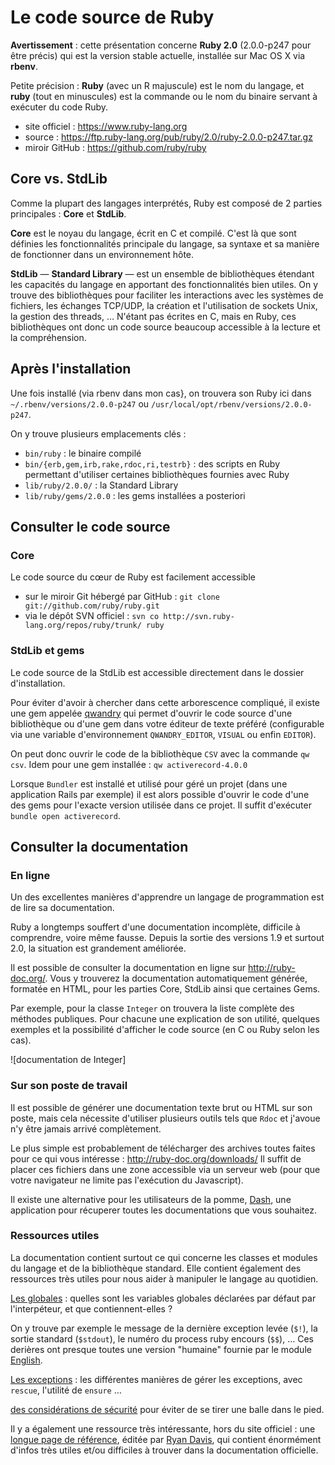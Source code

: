 # Le code source de Ruby

**Avertissement** : cette présentation concerne **Ruby 2.0** (2.0.0-p247 pour être précis) qui est la version stable actuelle, installée sur Mac OS X via **rbenv**.

Petite précision : **Ruby** (avec un R majuscule) est le nom du langage, et **ruby** (tout en minuscules) est la commande ou le nom du binaire servant à exécuter du code Ruby.

* site officiel : https://www.ruby-lang.org
* source : https://ftp.ruby-lang.org/pub/ruby/2.0/ruby-2.0.0-p247.tar.gz
* miroir GitHub : https://github.com/ruby/ruby

## Core vs. StdLib

Comme la plupart des langages interprétés, Ruby est composé de 2 parties principales : **Core** et **StdLib**.

**Core** est le noyau du langage, écrit en C et compilé. C'est là que sont définies les fonctionnalités principale du langage, sa syntaxe et sa manière de fonctionner dans un environnement hôte.

**StdLib** — **Standard Library** — est un ensemble de bibliothèques étendant les capacités du langage en apportant des fonctionnalités bien utiles. On y trouve des bibliothèques pour faciliter les interactions avec les systèmes de fichiers, les échanges TCP/UDP, la création et l'utilisation de sockets Unix, la gestion des threads, … N'étant pas écrites en C, mais en Ruby, ces bibliothèques ont donc un code source beaucoup accessible à la lecture et la compréhension.


## Après l'installation

Une fois installé (via rbenv dans mon cas}, on trouvera son Ruby ici dans `~/.rbenv/versions/2.0.0-p247` ou `/usr/local/opt/rbenv/versions/2.0.0-p247`.

On y trouve plusieurs emplacements clés :

* `bin/ruby` : le binaire compilé
* `bin/{erb,gem,irb,rake,rdoc,ri,testrb}` : des scripts en Ruby permettant d'utiliser certaines bibliothèques fournies avec Ruby
* `lib/ruby/2.0.0/` : la Standard Library
* `lib/ruby/gems/2.0.0` : les gems installées a posteriori

## Consulter le code source

### Core

Le code source du cœur de Ruby est facilement accessible

* sur le miroir Git hébergé par GitHub : `git clone git://github.com/ruby/ruby.git`
* via le dépôt SVN officiel : `svn co http://svn.ruby-lang.org/repos/ruby/trunk/ ruby`

### StdLib et gems

Le code source de la StdLib est accessible directement dans le dossier d'installation.

Pour éviter d'avoir à chercher dans cette arborescence compliqué, il existe une gem appelée [qwandry](https://github.com/adamsanderson/qwandry) qui permet d'ouvrir le code source d'une bibliothèque ou d'une gem dans votre éditeur de texte préféré (configurable via une variable d'environnement `QWANDRY_EDITOR`, `VISUAL` ou enfin `EDITOR`).

On peut donc ouvrir le code de la bibliothèque `CSV` avec la commande `qw csv`. Idem pour une gem installée : `qw activerecord-4.0.0`

Lorsque `Bundler` est installé et utilisé pour géré un projet (dans une application Rails par exemple) il est alors possible d'ouvrir le code d'une des gems pour l'exacte version utilisée dans ce projet. Il suffit d'exécuter `bundle open activerecord`.

## Consulter la documentation

### En ligne

Un des excellentes manières d'apprendre un langage de programmation est de lire sa documentation.

Ruby a longtemps souffert d'une documentation incomplète, difficile à comprendre, voire même fausse. Depuis la sortie des versions 1.9 et surtout 2.0, la situation est grandement améliorée.

Il est possible de consulter la documentation en ligne sur http://ruby-doc.org/. Vous y trouverez la documentation automatiquement générée, formatée en HTML, pour les parties Core, StdLib ainsi que certaines Gems.

Par exemple, pour la classe `Integer` on trouvera la liste complète des méthodes publiques. Pour chacune une explication de son utilité, quelques exemples et la possibilité d'afficher le code source (en C ou Ruby selon les cas).

![documentation de Integer]

### Sur son poste de travail

Il est possible de générer une documentation texte brut ou HTML sur son poste, mais cela nécessite d'utiliser plusieurs outils tels que `Rdoc` et j'avoue n'y être jamais arrivé complètement.

Le plus simple est probablement de télécharger des archives toutes faites pour ce qui vous intéresse : http://ruby-doc.org/downloads/ Il suffit de placer ces fichiers dans une zone accessible via un serveur web (pour que votre navigateur ne limite pas l'exécution du Javascript).

Il existe une alternative pour les utilisateurs de la pomme,  [Dash](http://kapeli.com/dash), une application pour récuperer toutes les documentations que vous souhaitez.

### Ressources utiles

La documentation contient surtout ce qui concerne les classes et modules du langage et de la bibliothèque standard. Elle contient également des ressources très utiles pour nous aider à manipuler le langage au quotidien.

[Les globales](http://ruby-doc.org/core-2.0.0/doc/globals_rdoc.html) : quelles sont les variables globales déclarées par défaut par l'interpéteur, et que contiennent-elles ?

On y trouve par exemple le message de la dernière exception levée (`$!`), la sortie standard (`$stdout`), le numéro du process ruby encours (`$$`), …
Ces derières ont presque toutes une version "humaine" fournie par le module [English](http://www.ruby-doc.org/stdlib-2.0/libdoc/English/rdoc/English.html).

[Les exceptions](http://ruby-doc.org/core-2.0.0/doc/syntax/exceptions_rdoc.html) : les différentes manières de gérer les exceptions, avec `rescue`, l'utilité de `ensure` …

[des considérations de sécurité](http://ruby-doc.org/core-2.0.0/doc/security_rdoc.html) pour éviter de se tirer une balle dans le pied.


Il y a également une ressource très intéressante, hors du site officiel : une [longue page de référence](http://www.zenspider.com/Languages/Ruby/QuickRef.html), éditée par [Ryan Davis](https://twitter.com/the_zenspider), qui contient énormément d'infos très utiles et/ou difficiles à trouver dans la documentation officielle.